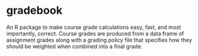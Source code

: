 # gradebook

An R package to make course grade calculations easy, fast, and most importantly, correct. Course grades are produced from a data frame of assignment grades along with a grading policy file that specifies how they should be weighted when combined into a final grade.